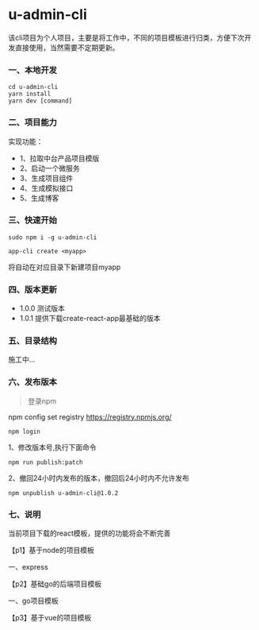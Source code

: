 # u-admin-cli

该cli项目为个人项目，主要是将工作中，不同的项目模板进行归类，方便下次开发直接使用，当然需要不定期更新。

### 一、本地开发

```
cd u-admin-cli
yarn install
yarn dev [command]
```

### 二、项目能力

实现功能：

- 1、拉取中台产品项目模版
- 2、启动一个微服务
- 3、生成项目组件
- 4、生成模拟接口
- 5、生成博客

### 三、快速开始

```
sudo npm i -g u-admin-cli

app-cli create <myapp>

```
将自动在对应目录下新建项目myapp

### 四、版本更新

- 1.0.0 测试版本
- 1.0.1 提供下载create-react-app最基础的版本

### 五、目录结构

施工中...
### 六、发布版本

> 登录npm

npm config set registry https://registry.npmjs.org/

```
npm login
```

1、修改版本号,执行下面命令

```
npm run publish:patch
```
2、撤回24小时内发布的版本，撤回后24小时内不允许发布

```
npm unpublish u-admin-cli@1.0.2
```

### 七、说明

当前项目下载的react模板，提供的功能将会不断完善

【p1】基于node的项目模板

一、express

【p2】基础go的后端项目模板

一、go项目模板

【p3】基于vue的项目模板